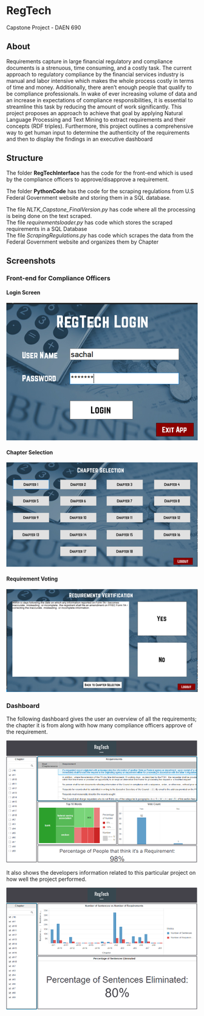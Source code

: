 # RegTech
Capstone Project - DAEN 690

## About
Requirements capture in large financial regulatory and compliance documents is a strenuous, time consuming, and a costly task. The current approach to regulatory compliance by the financial services industry is manual and labor intensive which makes the whole process costly in terms of time and money. Additionally, there aren’t enough people that qualify to be compliance professionals. In wake of ever increasing volume of data and an increase in expectations of compliance responsibilities, it is essential to streamline this task by reducing the amount of work significantly. This project proposes an approach to achieve that goal by applying Natural Language Processing and Text Mining to extract requirements and their concepts (RDF triples). Furthermore, this project outlines a comprehensive way to get human input to determine the authenticity of the requirements and then to display the findings in an executive dashboard

## Structure

The folder **RegTechInterface** has the code for the front-end which is used by the compliance officers to approve/disapprove a requirement.

The folder **PythonCode** has the code for the scraping regulations from U.S Federal Government website and storing them in a SQL database. 

The file *NLTK_Capstone_FinalVersion.py* has code where all the processing is being done on the text scraped. </br>
The file *requirementsloader.py* has code which stores the scraped requirements in a SQL Database </br>
The file *ScrapingRegulations.py* has code which scrapes the data from the Federal Government website and organizes them by Chapter

## Screenshots

### Front-end for Compliance Officers
#### Login Screen

![alt text](https://github.com/sachalrana/RegTech/blob/master/Screenshots/LoginScreen.PNG)

#### Chapter Selection 

![alt text](https://github.com/sachalrana/RegTech/blob/master/Screenshots/ChapterSelect.PNG)

#### Requirement Voting 
![alt text](https://github.com/sachalrana/RegTech/blob/master/Screenshots/RequirementVote.PNG)

### Dashboard
The following dashboard gives the user an overview of all the requirements; the chapter it is from along with how many compliance officers approve of the requirement. 

![](https://github.com/sachalrana/RegTech/blob/master/Dashboard/DB1.PNG)

It also shows the developers information related to this particular project on how well the project performed.  

![](https://github.com/sachalrana/RegTech/blob/master/Dashboard/DB2.PNG)
